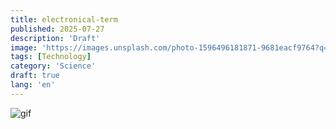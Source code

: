 ```yaml
---
title: electronical-term
published: 2025-07-27
description: 'Draft'
image: 'https://images.unsplash.com/photo-1596496181871-9681eacf9764?q=80&w=1486&auto=format&fit=crop&ixlib=rb-4.1.0&ixid=M3wxMjA3fDB8MHxwaG90by1wYWdlfHx8fGVufDB8fHx8fA%3D%3D'
tags: [Technology]
category: 'Science'
draft: true
lang: 'en'
---
```


![gif](https://media1.tenor.com/m/lVVtjsnqIJAAAAAd/dr-stone-senku.gif)